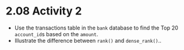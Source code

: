 # 2.08 Activity 2

- Use the transactions table in the `bank` database to find the Top 20 `account_id`s based on the `amount`.
- Illustrate the difference between `rank()` and `dense_rank()`..

